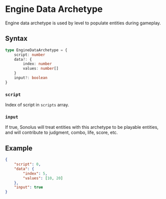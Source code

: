 # Engine Data Archetype

Engine data archetype is used by level to populate entities during gameplay.

## Syntax

```ts
type EngineDataArchetype = {
    script: number
    data?: {
        index: number
        values: number[]
    }
    input?: boolean
}
```

### `script`

Index of script in `scripts` array.

### `input`

If true, Sonolus will treat entities with this archetype to be playable entities, and will contribute to judgment, combo, life, score, etc.

## Example

```json
{
    "script": 0,
    "data": {
        "index": 5,
        "values": [10, 20]
    },
    "input": true
}
```
